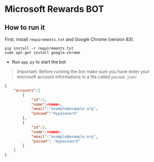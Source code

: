 # Microsoft Rewards BOT 

## How to run it

First, install ```requirements.txt``` and Google Chrome (version 83).

```
pip install -r requirements.txt
sudo apt-get install google-chrome
```

- Run ```app.py``` to start the bot

> Important: Before running the bot make sure you have enter your microsoft account informations in a file called ```passwd.json```:

```json
{
    "accounts":[
        {
            "id":1,
            "name":<name>,
            "email":"example@example.org",
            "passwd":"mypassword"
        },
        {
            "id":2,
            "name":<name>,
            "email":"example@example.org",
            "passwd": "mypassword"
        }
    ]
}
```
